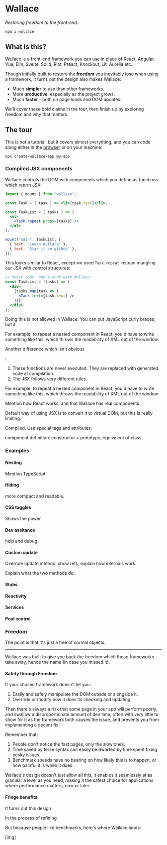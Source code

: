 # Wallace

*Restoring freedom to the front-end.*

```
npm i wallace
```

## What is this?

Wallace is a front-end framework you can use in place of React, Angular, Vue, Elm, Svelte, Solid, Riot, Preact, Knockout, Lit, Aurelia etc...

Though initially built to restore the **freedom** you inevitably lose when using a framework, it turns out the design also makes Wallace:

* Much **simpler** to use than other frameworks.
* More **productive**, especially as the project grows.
* Much **faster** - both on page loads and DOM updates.

We'll cover these bold claims in the tour, then finish up by exploring freedom and why that matters.

## The tour

This is not a tutorial, but it covers almost everything, and you can code along either in the [browser](https://stackblitz.com/edit/wallace-0-0-5-ts) or on your machine:

```
npx create-wallace-app my-app
```

### Compiled JSX components

Wallace controls the DOM with components which you define as functions which return JSX:

```jsx
import { mount } from "wallace";

const Task = ( task ) => <li>{task.text}</li>;

const TaskList = ( tasks ) => (
  <ul>
    <Task.repeat props={tasks} />
  </ul>
);

mount("main", TaskList, [
  { text: "Learn Wallace" },
  { text: "Star it on gtihub" },
]);
```

This looks similar to React, except we used `Task.repeat` instead mangling our JSX with control structures:

```jsx
// React code. Won't work with Wallace!
const TaskList = (tasks) => (
  <div>
    {tasks.map(task => (
      <Task text={task.text} />
    ))}
  </div>
);
```

Doing this is not allowed in Wallace. You can put JavaScript curly braces, but it

For example, to repeat a nested component in React, you'd have to write something like this, which throws the readability of XML out of the window:

Another difference which isn't obvious



:

1. These functions are never executed. They are replaced with generated code at compilation.
2. The JSX follows very different rules.



For example, to repeat a nested component in React, you'd have to write something like this, which throws the readability of XML out of the window:

Mention how React works, and that Wallace has real components.

Default way of using JSX is to convert it to virtual DOM, but this is really limiting.

Compiled. Use special tags and attributes.

component definition: constructor + prototype, equivalent of class.

### Examples

#### Nesting

Mention TypeScript

#### Hiding

more compact and readable.

#### CSS toggles

Shows the power.

#### Dev assitance

help and debug.

#### Custom update

Override update method, show refs, explain how internals work.

Explain what the two methods do.

#### Stubs



#### Reactivity

#### Services

#### Pool control



### Freedom

The point is that it's just a tree of normal objects.







-------



Wallace was built to give you back the freedom which those frameworks take away, hence the name (in case you missed it).

#### Safety through Freedom

If your chosen framework doesn't let you:

1. Easily and safely manipulate the DOM outside or alongside it.
2. Override or modify how it does its checking and updating.

Then there's always a risk that some page in your app will perform poorly, and swallow a disproportionate amount of dev time, often with very little to show for it as the framework both causes the issue, and prevents you from implementing a decent fix!

Remember that:

1. People don't notice the fast pages, only the slow ones.
2. Time saved by terse syntax can easily be dwarfed by time spent fixing pesky issues.
3. Benchmark speeds have no bearing on how likely this is to happen, or how painful it is when it does.

Wallace's design doesn't just allow all this, it enables it seamlessly at as granular a level as you need, making it the safest choice for applications where performance matters, now or later.

#### Fringe benefits

It turns out this design 

In the process of refining 



But because people like benchmarks, here's where Wallace lands:

[img]



